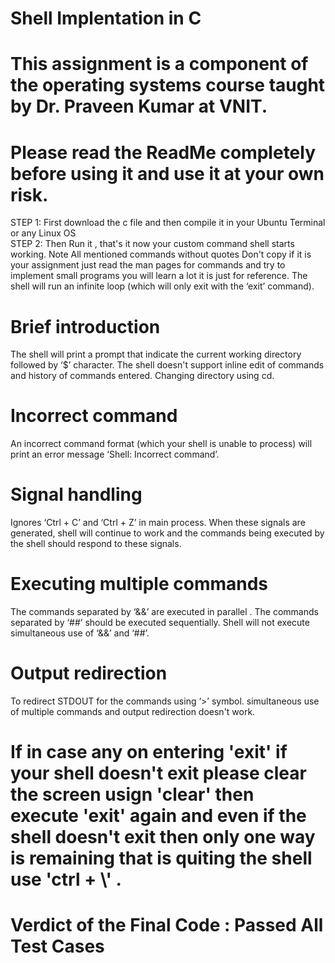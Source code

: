 # Shell Implentation in C
# This assignment is a component of the operating systems course taught by Dr. Praveen Kumar at VNIT.

# Please read the ReadMe completely before using it and use it at your own risk.

STEP 1: First download the c file and then compile it in your Ubuntu Terminal or any Linux OS  
STEP 2: Then Run it , that's it now your custom command shell starts working.
Note
All mentioned commands without quotes
Don't copy if it is your assignment just read the man pages for commands and try to implement small programs you will learn a lot it is just for reference.
The shell will run an infinite loop (which will only exit with the ‘exit’ command). 

# Brief introduction

The shell will print a prompt that indicate the current working directory followed by ‘$’ character.
The shell doesn't support inline edit of commands and history of commands entered.
Changing directory using cd.

# Incorrect command
An incorrect command format (which your shell is unable to process) will print an error message ‘Shell: Incorrect command’.

# Signal handling
Ignores  ‘Ctrl + C’ and ‘Ctrl + Z’ in main process. When these signals are generated, shell will continue to work and the commands being executed by the shell should respond to these signals.

# Executing multiple commands
The commands separated by ‘&&’ are executed in parallel .
The commands separated by ‘##’ should be executed sequentially. 
Shell will not execute simultaneous use of ‘&&’ and ‘##’. 

# Output redirection
To redirect STDOUT for the commands using ‘>’ symbol. 
simultaneous use of multiple commands and output redirection doesn't work.

# If in case any on entering 'exit' if your shell doesn't exit please clear the screen usign 'clear' then execute 'exit' again and even if the shell doesn't exit then only one way is remaining that is quiting the shell use 'ctrl + \\' .

# Verdict of the Final Code : Passed All Test Cases

